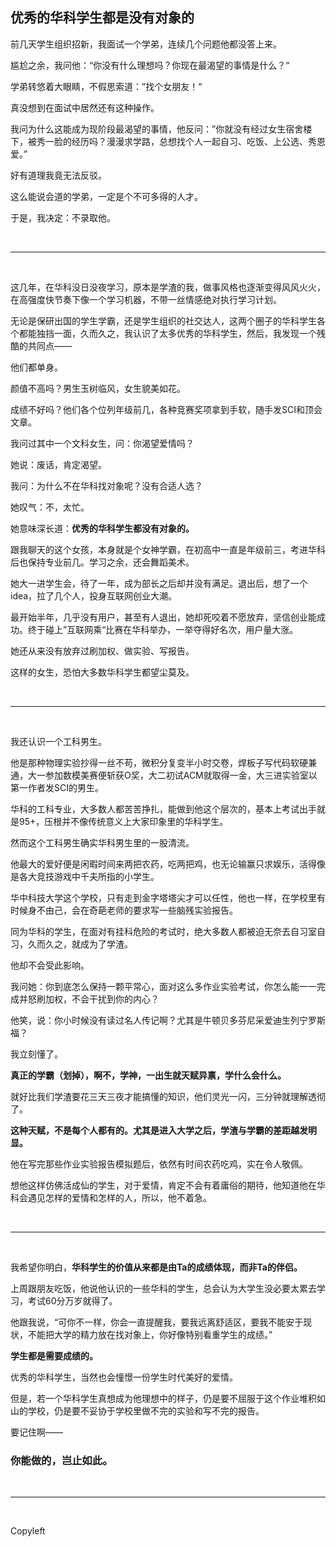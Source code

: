 ## 优秀的华科学生都是没有对象的



前几天学生组织招新，我面试一个学弟，连续几个问题他都没答上来。

尴尬之余，我问他：“你没有什么理想吗？你现在最渴望的事情是什么？“

学弟转悠着大眼睛，不假思索道：”找个女朋友！“

真没想到在面试中居然还有这种操作。

我问为什么这能成为现阶段最渴望的事情，他反问：”你就没有经过女生宿舍楼下，被秀一脸的经历吗？漫漫求学路，总想找个人一起自习、吃饭、上公选、秀恩爱。”

好有道理我竟无法反驳。

这么能说会道的学弟，一定是个不可多得的人才。

于是，我决定：不录取他。

</br>

---

</br>

这几年，在华科没日没夜学习，原本是学渣的我，做事风格也逐渐变得风风火火，在高强度快节奏下像一个学习机器，不带一丝情感绝对执行学习计划。

无论是保研出国的学生学霸，还是学生组织的社交达人，这两个圈子的华科学生各个都能独挡一面，久而久之，我认识了太多优秀的华科学生，然后，我发现一个残酷的共同点——

他们都单身。

颜值不高吗？男生玉树临风，女生貌美如花。

成绩不好吗？他们各个位列年级前几，各种竞赛奖项拿到手软，随手发SCI和顶会文章。

我问过其中一个文科女生，问：你渴望爱情吗？

她说：废话，肯定渴望。

我问：为什么不在华科找对象呢？没有合适人选？

她叹气：不，太忙。

她意味深长道：**优秀的华科学生都没有对象的。**

跟我聊天的这个女孩，本身就是个女神学霸，在初高中一直是年级前三，考进华科后也保持专业前几。学习之余，还会舞蹈美术。

她大一进学生会，待了一年，成为部长之后却并没有满足。退出后，想了一个idea，拉了几个人，投身互联网创业大潮。

最开始半年，几乎没有用户，甚至有人退出，她却死咬着不愿放弃，坚信创业能成功。终于碰上”互联网乘“比赛在华科举办，一举夺得好名次，用户量大涨。

她还从来没有放弃过刷加权、做实验、写报告。

这样的女生，恐怕大多数华科学生都望尘莫及。

</br>

------

</br>

我还认识一个工科男生。

他是那种物理实验抄得一丝不苟，微积分复变半小时交卷，焊板子写代码软硬兼通，大一参加数模美赛便斩获O奖，大二初试ACM就取得一金，大三进实验室以第一作者发SCI的男生。

华科的工科专业，大多数人都苦苦挣扎，能做到他这个层次的，基本上考试出手就是95+，压根并不像传统意义上大家印象里的华科学生。

然而这个工科男生确实华科男生里的一股清流。

他最大的爱好便是闲暇时间来两把农药，吃两把鸡，也无论输赢只求娱乐，活得像是各大竞技游戏中千夫所指的小学生。

华中科技大学这个学校，只有走到金字塔塔尖才可以任性，他也一样，在学校里有时候身不由己，会在奇葩老师的要求写一些脑残实验报告。

同为华科的学生，在面对有挂科危险的考试时，绝大多数人都被迫无奈去自习室自习，久而久之，就成为了学渣。

他却不会受此影响。

我问她：你到底怎么保持一颗平常心，面对这么多作业实验考试，你怎么能一一完成并怒刷加权，不会干扰到你的内心？

他笑，说：你小时候没有读过名人传记啊？尤其是牛顿贝多芬尼采爱迪生列宁罗斯福？

我立刻懂了。

**真正的学霸（划掉），啊不，学神，一出生就天赋异禀，学什么会什么。**

就好比我们学渣要花三天三夜才能搞懂的知识，他们灵光一闪，三分钟就理解透彻了。

**这种天赋，不是每个人都有的。尤其是进入大学之后，学渣与学霸的差距越发明显。**

他在写完那些作业实验报告模拟题后，依然有时间农药吃鸡，实在令人敬佩。

想他这样仿佛活成仙的学生，对于爱情，肯定不会有着庸俗的期待，他知道他在华科会遇见怎样的爱情和怎样的人，所以，他不着急。

</br>

------

</br>

我希望你明白，**华科学生的价值从来都是由Ta的成绩体现，而非Ta的伴侣。**

上周跟朋友吃饭，他说他认识的一些华科的学生，总会认为大学生没必要太累去学习，考试60分万岁就得了。

他跟我说，“可你不一样，你会一直提醒我，要我远离舒适区，要我不能安于现状，不能把大学的精力放在找对象上，你好像特别看重学生的成绩。”

**学生都是需要成绩的。**

优秀的华科学生，当然也会憧憬一份学生时代美好的爱情。

但是，若一个华科学生真想成为他理想中的样子，仍是要不屈服于这个作业堆积如山的学校，仍是要不妥协于学校里做不完的实验和写不完的报告。

要记住啊——

### 你能做的，岂止如此。

</br>

---

</br>

Copyleft
